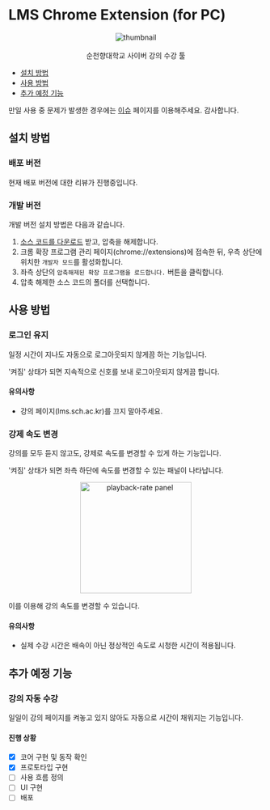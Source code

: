 # LMS Chrome Extension (for PC)

<p align="center">
  <img src="https://i.imgur.com/38dOPQL.png" alt="thumbnail">
  <br>
  <br>
  순천향대학교 사이버 강의 수강 툴
</p>

* [설치 방법](#설치-방법)
* [사용 방법](#사용-방법)
* [추가 예정 기능](#추가-예정-기능)

만일 사용 중 문제가 발생한 경우에는 [이슈](https://github.com/Gumball12/lms-playbackrate-extension/issues) 페이지를 이용해주세요. 감사합니다.

## 설치 방법

### 배포 버전

현재 배포 버전에 대한 리뷰가 진행중입니다.

### 개발 버전

개발 버전 설치 방법은 다음과 같습니다.

1. [소스 코드를 다운로드](https://github.com/Gumball12/lmsplusplus/archive/master.zip) 받고, 압축을 해제합니다.
1. 크롬 확장 프로그램 관리 페이지(chrome://extensions)에 접속한 뒤, 우측 상단에 위치한 `개발자 모드`를 활성화합니다.
1. 좌측 상단의 `압축해제된 확장 프로그램을 로드합니다.` 버튼을 클릭합니다.
1. 압축 해제한 소스 코드의 폴더를 선택합니다.

## 사용 방법

### 로그인 유지

일정 시간이 지나도 자동으로 로그아웃되지 않게끔 하는 기능입니다.

'켜짐' 상태가 되면 지속적으로 신호를 보내 로그아웃되지 않게끔 합니다.

#### 유의사항

* 강의 페이지(lms.sch.ac.kr)를 끄지 말아주세요.

### 강제 속도 변경

강의를 모두 듣지 않고도, 강제로 속도를 변경할 수 있게 하는 기능입니다.

'켜짐' 상태가 되면 좌측 하단에 속도를 변경할 수 있는 패널이 나타납니다.

<p align="center">
  <img src="https://i.imgur.com/Ey2Pdk7.png" alt="playback-rate panel" height="220">
</p>

이를 이용해 강의 속도를 변경할 수 있습니다.

#### 유의사항

* 실제 수강 시간은 배속이 아닌 정상적인 속도로 시청한 시간이 적용됩니다.

## 추가 예정 기능

### 강의 자동 수강

일일이 강의 페이지를 켜놓고 있지 않아도 자동으로 시간이 채워지는 기능입니다.

#### 진행 상황

* [x] 코어 구현 및 동작 확인
* [x] 프로토타입 구현
* [ ] 사용 흐름 정의
* [ ] UI 구현
* [ ] 배포
